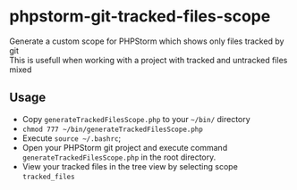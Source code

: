 # phpstorm-git-tracked-files-scope
Generate a custom scope for PHPStorm which shows only files tracked by git    
This is usefull when working with a project with tracked and untracked files mixed


## Usage
* Copy `generateTrackedFilesScope.php` to your `~/bin/` directory
* `chmod 777 ~/bin/generateTrackedFilesScope.php`
* Execute `source ~/.bashrc`;
* Open your PHPStorm git project and execute command `generateTrackedFilesScope.php` in the root directory.
* View your tracked files in the tree view by selecting scope `tracked_files`

